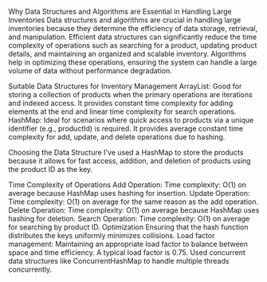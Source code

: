 Why Data Structures and Algorithms are Essential in Handling Large Inventories
Data structures and algorithms are crucial in handling large inventories because they determine the efficiency of data storage, retrieval, and manipulation. Efficient data structures can significantly reduce the time complexity of operations such as searching for a product, updating product details, and maintaining an organized and scalable inventory. Algorithms help in optimizing these operations, ensuring the system can handle a large volume of data without performance degradation.

Suitable Data Structures for Inventory Management
ArrayList: Good for storing a collection of products when the primary operations are iterations and indexed access. It provides constant time complexity for adding elements at the end and linear time complexity for search operations.
HashMap: Ideal for scenarios where quick access to products via a unique identifier (e.g., productId) is required. It provides average constant time complexity for add, update, and delete operations due to hashing.

Choosing the Data Structure
I've used a HashMap to store the products because it allows for fast access, addition, and deletion of products using the product ID as the key.

Time Complexity of Operations
Add Operation:
Time complexity: O(1) on average because HashMap uses hashing for insertion.
Update Operation:
Time complexity: O(1) on average for the same reason as the add operation.
Delete Operation:
Time complexity: O(1) on average because HashMap uses hashing for deletion.
Search Operation:
Time complexity: O(1) on average for searching by product ID.
Optimization
Ensuring that the hash function distributes the keys uniformly minimizes collisions.
Load factor management: Maintaining an appropriate load factor to balance between space and time efficiency. A typical load factor is 0.75.
Used concurrent data structures like ConcurrentHashMap to handle multiple threads concurrently.
